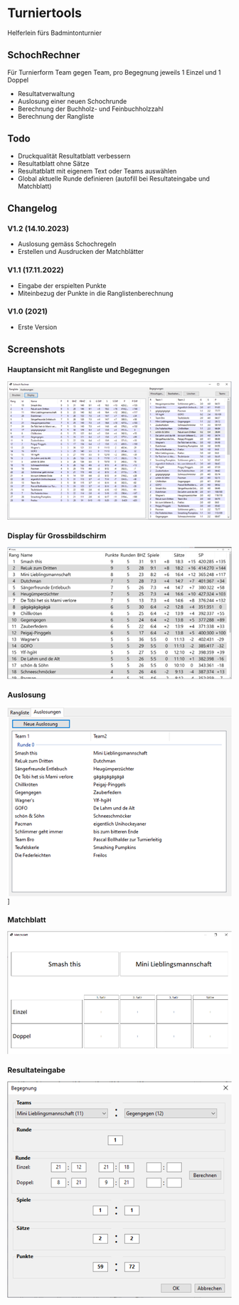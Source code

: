# Turniertools
Helferlein fürs Badmintonturnier

## SchochRechner
Für Turnierform Team gegen Team, pro Begegnung jeweils 1 Einzel und 1 Doppel

- Resultatverwaltung
- Auslosung einer neuen Schochrunde
- Berechnung der Buchholz- und Feinbuchholzzahl
- Berechnung der Rangliste  

## Todo
- Druckqualität Resultatblatt verbessern
- Resultatblatt ohne Sätze
- Resultatblatt mit eigenem Text oder Teams auswählen
- Global aktuelle Runde definieren (autofill bei Resultateingabe und Matchblatt)

## Changelog

### V1.2 (14.10.2023)
- Auslosung gemäss Schochregeln
- Erstellen und Ausdrucken der Matchblätter

### V1.1 (17.11.2022)
- Eingabe der erspielten Punkte
- Miteinbezug der Punkte in die Ranglistenberechnung

### V1.0 (2021)
- Erste Version

## Screenshots

### Hauptansicht mit Rangliste und Begegnungen
![Hauptansicht](docs/mainview.png)

### Display für Grossbildschirm
![Ranking](docs/ranking.png)

### Auslosung
![Auslosung](docs/draws.png)]

### Matchblatt
![Matchblatt](docs/matchcard.png)

### Resultateingabe
![Resultentry](docs/resultentry.png)